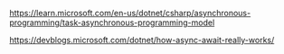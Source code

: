 https://learn.microsoft.com/en-us/dotnet/csharp/asynchronous-programming/task-asynchronous-programming-model



https://devblogs.microsoft.com/dotnet/how-async-await-really-works/
